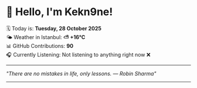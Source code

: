 # 👋 Hello, I'm Kekn9ne!

🗓️ Today is: **Tuesday, 28 October 2025**  
🌤️ Weather in Istanbul: **⛅️  +16°C**  
📊 GitHub Contributions: **90**  
🎧 Currently Listening: Not listening to anything right now ❌

---

_"There are no mistakes in life, only lessons. — *Robin Sharma*"_

---
